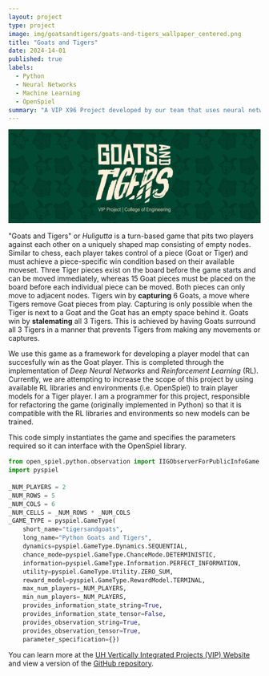 ```yaml
---
layout: project
type: project
image: img/goatsandtigers/goats-and-tigers_wallpaper_centered.png
title: "Goats and Tigers"
date: 2024-14-01
published: true
labels:
  - Python
  - Neural Networks
  - Machine Learning
  - OpenSpiel
summary: "A VIP X96 Project developed by our team that uses neural networks to infer optimal board game strategies."
---
```


<img class="img-fluid" src="../img/goatsandtigers/goats-and-tigers_wallpaper.png">

"Goats and Tigers" or _Huligutta_ is a turn-based game that pits two players against each other on a uniquely shaped map consisting of empty nodes. Similar to chess, each player takes control of a piece (Goat or Tiger) and must achieve a piece-specific win condition based on their available moveset. Three Tiger pieces exist on the board before the game starts and can be moved immediately, whereas 15 Goat pieces must be placed on the board before each individual piece can be moved. Both pieces can only move to adjacent nodes. Tigers win by **capturing** 6 Goats, a move where Tigers remove Goat pieces from play. Capturing is only possible when the Tiger is next to a Goat and the Goat has an empty space behind it. Goats win by **stalemating** all 3 Tigers. This is achieved by having Goats surround all 3 Tigers in a manner that prevents Tigers from making any movements or captures.

We use this game as a framework for developing a player model that can succesfully win as the Goat player. This is completed through the implementation of _Deep Neural Networks_ and _Reinforcement Learning_ (RL). Currently, we are attempting to increase the scope of this project by using available RL libraries and environments (i.e. OpenSpiel) to train player models for a Tiger player. I am a programmer for this project, responsible for refactoring the game (originally implemented in Python) so that it is compatible with the RL libraries and environments so new models can be trained.

This code simply instantiates the game and specifies the parameters required so it can interface with the OpenSpiel library.

```python
from open_spiel.python.observation import IIGObserverForPublicInfoGame
import pyspiel

_NUM_PLAYERS = 2
_NUM_ROWS = 5
_NUM_COLS = 6
_NUM_CELLS = _NUM_ROWS * _NUM_COLS
_GAME_TYPE = pyspiel.GameType(
    short_name="tigersandgoats",
    long_name="Python Goats and Tigers",
    dynamics=pyspiel.GameType.Dynamics.SEQUENTIAL,
    chance_mode=pyspiel.GameType.ChanceMode.DETERMINISTIC,
    information=pyspiel.GameType.Information.PERFECT_INFORMATION,
    utility=pyspiel.GameType.Utility.ZERO_SUM,
    reward_model=pyspiel.GameType.RewardModel.TERMINAL,
    max_num_players=_NUM_PLAYERS,
    min_num_players=_NUM_PLAYERS,
    provides_information_state_string=True,
    provides_information_state_tensor=False,
    provides_observation_string=True,
    provides_observation_tensor=True,
    parameter_specification={})
```

You can learn more at the [UH Vertically Integrated Projects (VIP) Website](https://manoa.hawaii.edu/uh-vip/project/asig/) and view a version of the [GitHub repository](https://github.com/nsanthan/tigersandgoats).